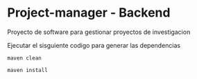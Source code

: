 # Project-manager - Backend

Proyecto de software para gestionar proyectos de investigacion

Ejecutar el sisguiente codigo para generar las dependencias

```
maven clean

maven install


 
